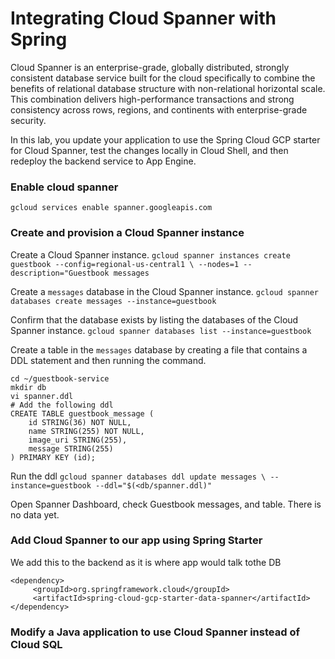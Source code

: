 # Integrating Cloud Spanner with Spring
Cloud Spanner is an enterprise-grade, globally distributed, strongly consistent database service built for the cloud specifically to combine the benefits of relational database structure with non-relational horizontal scale. This combination delivers high-performance transactions and strong consistency across rows, regions, and continents with enterprise-grade security.

In this lab, you update your application to use the Spring Cloud GCP starter for Cloud Spanner, test the changes locally in Cloud Shell, and then redeploy the backend service to App Engine.

### Enable cloud spanner
`gcloud services enable spanner.googleapis.com`

### Create and provision a Cloud Spanner instance
Create a Cloud Spanner instance.
`gcloud spanner instances create guestbook --config=regional-us-central1 \ --nodes=1 --description="Guestbook messages`

Create a `messages` database in the Cloud Spanner instance.
`gcloud spanner databases create messages --instance=guestbook`

Confirm that the database exists by listing the databases of the Cloud Spanner instance.
`gcloud spanner databases list --instance=guestbook`

Create a table in the  `messages`  database by creating a file that contains a DDL statement and then running the command.
```
cd ~/guestbook-service 
mkdir db
vi spanner.ddl
# Add the following ddl
CREATE TABLE guestbook_message (
    id STRING(36) NOT NULL,
    name STRING(255) NOT NULL,
    image_uri STRING(255),
    message STRING(255)
) PRIMARY KEY (id);
``` 
Run the ddl
`gcloud spanner databases ddl update messages \ --instance=guestbook --ddl="$(<db/spanner.ddl)"`

Open Spanner Dashboard, check Guestbook messages,  and table. There is no data yet. 

### Add Cloud Spanner to our app using Spring Starter
We add this to the backend as it is where app would talk tothe DB
```
<dependency>
     <groupId>org.springframework.cloud</groupId>
     <artifactId>spring-cloud-gcp-starter-data-spanner</artifactId>
</dependency>

```

    
### Modify a Java application to use Cloud Spanner instead of Cloud SQL
<!--stackedit_data:
eyJoaXN0b3J5IjpbODAxMTc2MDc5LC0yOTI0NTkxNDRdfQ==
-->